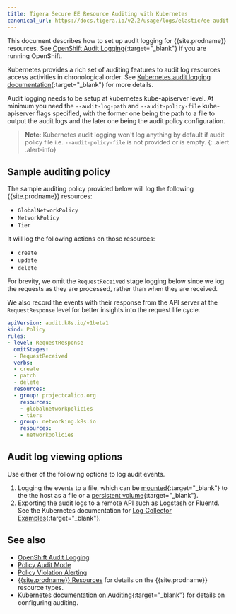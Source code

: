 ```yaml
---
title: Tigera Secure EE Resource Auditing with Kubernetes
canonical_url: https://docs.tigera.io/v2.2/usage/logs/elastic/ee-audit
---
```


This document describes how to set up audit logging for {{site.prodname}}
resources. See [OpenShift Audit Logging](openshift-auditing){:target="_blank"} if you are running OpenShift.

Kubernetes provides a rich set of auditing features to audit log resources access
activities in chronological order. See [Kubernetes audit logging documentation](https://kubernetes.io/docs/tasks/debug-application-cluster/audit/){:target="_blank"} for more details.

Audit logging needs to be setup at kubernetes kube-apiserver level. 
At minimum you need the `--audit-log-path` and `--audit-policy-file` kube-apiserver flags
specified, with the former one being the path to a file to output the audit logs and the
later one being the audit policy configuration.

> **Note**: Kubernetes audit logging won't log anything by default if audit policy file
> i.e. `--audit-policy-file` is not provided or is empty.
{: .alert .alert-info}

## Sample auditing policy

The sample auditing policy provided below will log the following {{site.prodname}} resources:

- `GlobalNetworkPolicy`
- `NetworkPolicy`
- `Tier`

It will log the following actions on those resources:

- `create`
- `update`
- `delete`

For brevity, we omit the `RequestReceived` stage logging below since we log
the requests as they are processed, rather than when they are received.

We also record the events with their response from the API server at the `RequestResponse` level
for better insights into the request life cycle. 

```yaml
apiVersion: audit.k8s.io/v1beta1
kind: Policy
rules:
- level: RequestResponse
  omitStages:
  - RequestReceived
  verbs:
  - create
  - patch
  - delete
  resources:
  - group: projectcalico.org
    resources:
    - globalnetworkpolicies
    - tiers
  - group: networking.k8s.io
    resources:
    - networkpolicies
```


## Audit log viewing options

Use either of the following options to log audit events.

1. Logging the events to a file, which can be [mounted](https://kubernetes.io/docs/concepts/storage/volumes/){:target="_blank"} to the the host as a file or a [persistent volume](https://kubernetes.io/docs/concepts/storage/persistent-volumes/){:target="_blank"}.
1. Exporting the audit logs to a remote API such as Logstash or Fluentd. See the Kubernetes documentation for [Log Collector Examples](https://kubernetes.io/docs/tasks/debug-application-cluster/audit/#log-collector-examples){:target="_blank"}.



## See also

- [OpenShift Audit Logging](openshift-auditing)
- [Policy Audit Mode](policy-auditing)
- [Policy Violation Alerting](policy-violations)
- [{{site.prodname}} Resources]({{site.baseurl}}/{{page.version}}/reference/calicoctl/resources/) for details on the {{site.prodname}} resource types.
- [Kubernetes documentation on Auditing](https://kubernetes.io/docs/tasks/debug-application-cluster/audit/){:target="_blank"} for details on configuring auditing.

